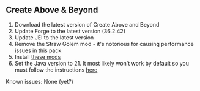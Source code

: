 ## Create Above & Beyond

1. Download the latest version of Create Above and Beyond
2. Update Forge to the latest version (36.2.42)
3. Update JEI to the latest version
4. Remove the Straw Golem mod - it's notorious for causing performance issues in this pack
5. Install [these mods](https://github.com/Radk6/MC-Optimization-Guide/blob/main/mods-n-stuff/1.16.5.md#forge)
6. Set the Java version to 21. It most likely won't work by default so you must follow the instructions [here](https://github.com/Radk6/MC-Optimization-Guide/blob/main/mods-n-stuff/Java-things.md#1165)

Known issues: None (yet?)
